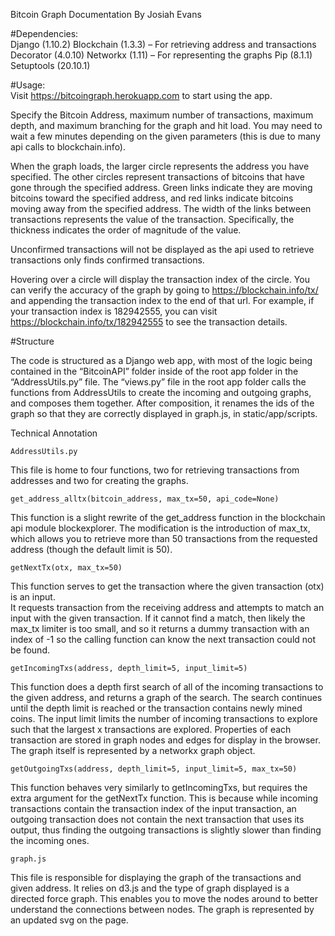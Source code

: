 Bitcoin Graph Documentation
By Josiah Evans

#Dependencies:  
        Django (1.10.2)
		Blockchain (1.3.3) – For retrieving address and transactions
		Decorator (4.0.10)
		Networkx (1.11) – For representing the graphs
		Pip (8.1.1)
		Setuptools (20.10.1)

#Usage:  
Visit https://bitcoingraph.herokuapp.com to start using the app.

Specify the Bitcoin Address, maximum number of transactions, maximum depth, and maximum branching for the graph and hit load.  You may need to wait a few minutes depending on the given parameters (this is due to many api calls to blockchain.info).  

When the graph loads, the larger circle represents the address you have specified.  The other circles represent transactions of bitcoins that have gone through the specified address.  Green links indicate they are moving bitcoins toward the specified address, and red links indicate bitcoins moving away from the specified address.  The width of the links between transactions represents the value of the transaction.  Specifically, the thickness indicates the order of magnitude of the value.

Unconfirmed transactions will not be displayed as the api used to retrieve transactions only finds confirmed transactions.

Hovering over a circle will display the transaction index of the circle.  You can verify the accuracy of the graph by going to https://blockchain.info/tx/ and appending the transaction index to the end of that url.  For example, if your transaction index is 182942555, you can visit https://blockchain.info/tx/182942555 to see the transaction details.  

#Structure

The code is structured as a Django web app, with most of the logic being contained in the “BitcoinAPI” folder inside of the root app folder in the “AddressUtils.py” file.  The “views.py” file in the root app folder calls the functions from AddressUtils to create the incoming and outgoing graphs, and composes them together.  After composition, it renames the ids of the graph so that they are correctly displayed in graph.js, in static/app/scripts.   

Technical Annotation

    AddressUtils.py
This file is home to four functions, two for retrieving transactions from addresses and two for creating the graphs.  

	get_address_alltx(bitcoin_address, max_tx=50, api_code=None)
This function is a slight rewrite of the get_address function in the blockchain api module blockexplorer.  The modification is the introduction of max_tx, which allows you to retrieve more than 50 transactions from the requested address (though the default limit is 50).

    getNextTx(otx, max_tx=50)
This function serves to get the transaction where the given transaction (otx) is an input.  	
It requests transaction from the receiving address and attempts to match an input with the given transaction.  If it cannot find a match, then likely the max_tx limiter is too small, and so it returns a dummy transaction with an index of -1 so the calling function can know the next transaction could not be found.  

    getIncomingTxs(address, depth_limit=5, input_limit=5)
This function does a depth first search of all of the incoming transactions to the given address, and returns a graph of the search.  The search continues until the depth limit is reached or the transaction contains newly mined coins.  The input limit limits the number of incoming transactions to explore such that the largest x transactions are explored.  Properties of each transaction are stored in graph nodes and edges for display in the browser.  The graph itself is represented by a networkx graph object.

    getOutgoingTxs(address, depth_limit=5, input_limit=5, max_tx=50)
This function behaves very similarly to getIncomingTxs, but requires the extra argument for the getNextTx function.  This is because while incoming transactions contain the transaction index of the input transaction, an outgoing transaction does not contain the next transaction that uses its output, thus finding the outgoing transactions is slightly slower than finding the incoming ones.  

    graph.js
This file is responsible for displaying the graph of the transactions and given address.  It relies on d3.js and the type of graph displayed is a directed force graph.  This enables you to move the nodes around to better understand the connections between nodes.  The graph is represented by an updated svg on the page.
